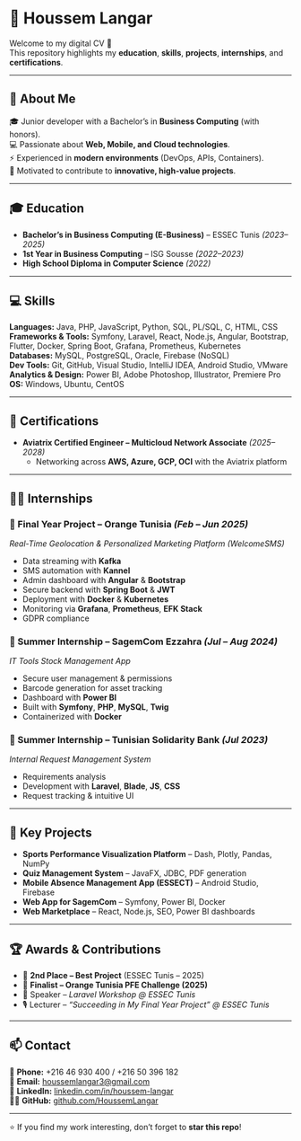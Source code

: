 # 💼 Houssem Langar  

Welcome to my digital CV 👋  
This repository highlights my **education**, **skills**, **projects**, **internships**, and **certifications**.  

---

## 📌 About Me  
🎓 Junior developer with a Bachelor’s in **Business Computing** (with honors).  
💻 Passionate about **Web, Mobile, and Cloud technologies**.  
⚡ Experienced in **modern environments** (DevOps, APIs, Containers).  
🚀 Motivated to contribute to **innovative, high-value projects**.  

---

## 🎓 Education  
- **Bachelor’s in Business Computing (E-Business)** – ESSEC Tunis *(2023–2025)*  
- **1st Year in Business Computing** – ISG Sousse *(2022–2023)*  
- **High School Diploma in Computer Science** *(2022)*  

---

## 💻 Skills  

**Languages:** Java, PHP, JavaScript, Python, SQL, PL/SQL, C, HTML, CSS  
**Frameworks & Tools:** Symfony, Laravel, React, Node.js, Angular, Bootstrap, Flutter, Docker, Spring Boot, Grafana, Prometheus, Kubernetes  
**Databases:** MySQL, PostgreSQL, Oracle, Firebase (NoSQL)  
**Dev Tools:** Git, GitHub, Visual Studio, IntelliJ IDEA, Android Studio, VMware  
**Analytics & Design:** Power BI, Adobe Photoshop, Illustrator, Premiere Pro  
**OS:** Windows, Ubuntu, CentOS  

---

## 📜 Certifications  
- **Aviatrix Certified Engineer – Multicloud Network Associate** *(2025–2028)*  
  - Networking across **AWS, Azure, GCP, OCI** with the Aviatrix platform  

---

## 🧑‍💼 Internships  

### 🔸 Final Year Project – **Orange Tunisia** *(Feb – Jun 2025)*  
*Real-Time Geolocation & Personalized Marketing Platform (WelcomeSMS)*  
- Data streaming with **Kafka**  
- SMS automation with **Kannel**  
- Admin dashboard with **Angular** & **Bootstrap**  
- Secure backend with **Spring Boot** & **JWT**  
- Deployment with **Docker** & **Kubernetes**  
- Monitoring via **Grafana**, **Prometheus**, **EFK Stack**  
- GDPR compliance  

### 🔸 Summer Internship – **SagemCom Ezzahra** *(Jul – Aug 2024)*  
*IT Tools Stock Management App*  
- Secure user management & permissions  
- Barcode generation for asset tracking  
- Dashboard with **Power BI**  
- Built with **Symfony**, **PHP**, **MySQL**, **Twig**  
- Containerized with **Docker**  

### 🔸 Summer Internship – **Tunisian Solidarity Bank** *(Jul 2023)*  
*Internal Request Management System*  
- Requirements analysis  
- Development with **Laravel**, **Blade**, **JS**, **CSS**  
- Request tracking & intuitive UI  

---

## 🌟 Key Projects  

- **Sports Performance Visualization Platform** – Dash, Plotly, Pandas, NumPy  
- **Quiz Management System** – JavaFX, JDBC, PDF generation  
- **Mobile Absence Management App (ESSECT)** – Android Studio, Firebase  
- **Web App for SagemCom** – Symfony, Power BI, Docker  
- **Web Marketplace** – React, Node.js, SEO, Power BI dashboards  

---

## 🏆 Awards & Contributions  
- 🥈 **2nd Place – Best Project** (ESSEC Tunis – 2025)  
- 🎯 **Finalist – Orange Tunisia PFE Challenge (2025)**  
- 🎤 Speaker – *Laravel Workshop @ ESSEC Tunis*  
- 🎙 Lecturer – *“Succeeding in My Final Year Project” @ ESSEC Tunis*  

---

## 📫 Contact  

📱 **Phone:** +216 46 930 400 / +216 50 396 182  
📧 **Email:** [houssemlangar3@gmail.com](mailto:houssemlangar3@gmail.com)  
💼 **LinkedIn:** [linkedin.com/in/houssem-langar](https://linkedin.com/in/houssem-langar)  
👨‍💻 **GitHub:** [github.com/HoussemLangar](https://github.com/HoussemLangar)  

---

⭐ If you find my work interesting, don’t forget to **star this repo**!  
